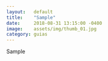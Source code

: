 ```yaml
---
layout:   default
title:    "Sample"
date:     2018-08-31 13:15:00 -0400
image:    assets/img/thumb_01.jpg
category: guias
---
```


Sample
